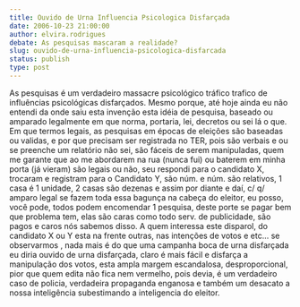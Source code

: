 ```yaml
---
title: Ouvido de Urna Influencia Psicologica Disfarçada
date: 2006-10-23 21:00:00
author: elvira.rodrigues
debate: As pesquisas mascaram a realidade?
slug: ouvido-de-urna-influencia-psicologica-disfarcada
status: publish 
type: post
---
```


As pesquisas é um verdadeiro massacre psicológico tráfico trafico de influências psicológicas disfarçados. Mesmo porque, até hoje ainda eu não entendi da onde saiu esta invenção esta idéia de pesquisa, baseado ou amparado legalmente em que norma, portaria, lei, decretos ou sei lá o que. Em que termos legais, as pesquisas em épocas de eleições são baseadas ou validas, e por que precisam ser registrada no TER, pois são verbais e ou se preenche um relatório não sei, são fáceis de serem manipuladas, quem me garante que ao me abordarem na rua (nunca fui) ou baterem em minha porta (já vieram) são legais ou não, seu respondi para o candidato X, trocaram e registram para o Candidato Y, são núm. e núm. são relativos, 1 casa é 1 unidade, 2 casas são dezenas e assim por diante e daí, c/ q/ amparo legal se fazem toda essa bagunça na cabeça do eleitor, eu posso, você pode, todos podem encomendar 1 pesquisa, deste porte se pagar bem que problema tem, elas são caras como todo serv. de publicidade, são pagos e caros nós sabemos disso. A quem interessa este disparol, do candidato X ou Y esta na frente outras, nas intenções de votos e etc... se observarmos , nada mais é do que uma campanha boca de urna disfarçada eu diria ouvido de urna disfarçada, claro é mais fácil e disfarça a manipulação dos votos, esta ampla margem escandalosa, desproporcional, pior que quem edita não fica nem vermelho, pois devia, é um verdadeiro caso de policia, verdadeira propaganda enganosa e também um desacato a nossa inteligência subestimando a inteligencia do eleitor.
